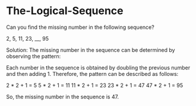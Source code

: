 # The-Logical-Sequence
Can you find the missing number in the following sequence?

2, 5, 11, 23, __, 95

Solution:
The missing number in the sequence can be determined by observing the pattern:

Each number in the sequence is obtained by doubling the previous number and then adding 1. Therefore, the pattern can be described as follows:

2 * 2 + 1 = 5
5 * 2 + 1 = 11
11 * 2 + 1 = 23
23 * 2 + 1 = 47
47 * 2 + 1 = 95

So, the missing number in the sequence is 47.
